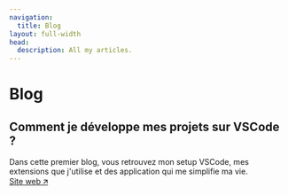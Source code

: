 ```yaml
---
navigation:
  title: Blog
layout: full-width
head:
  description: All my articles.
---
```


# Blog

## Comment je développe mes projets sur VSCode ?
Dans cette premier blog, vous retrouvez mon setup VSCode, mes extensions que j'utilise et des application qui me simplifie ma vie.
<br />
<a href="https://mpcgt.vercel.app/blog/1.vscode.md" class="inline-flex font-medium items-center text-blue-600 hover:underline">Site web 🡭</a>&nbsp;

